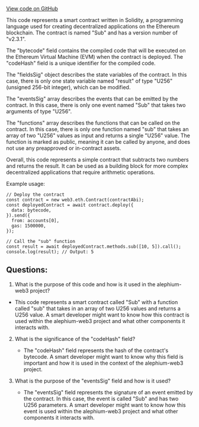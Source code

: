 [View code on GitHub](https://github.com/alephium/alephium-web3/artifacts/sub/sub.ral.json)

This code represents a smart contract written in Solidity, a programming language used for creating decentralized applications on the Ethereum blockchain. The contract is named "Sub" and has a version number of "v2.3.1". 

The "bytecode" field contains the compiled code that will be executed on the Ethereum Virtual Machine (EVM) when the contract is deployed. The "codeHash" field is a unique identifier for the compiled code. 

The "fieldsSig" object describes the state variables of the contract. In this case, there is only one state variable named "result" of type "U256" (unsigned 256-bit integer), which can be modified. 

The "eventsSig" array describes the events that can be emitted by the contract. In this case, there is only one event named "Sub" that takes two arguments of type "U256". 

The "functions" array describes the functions that can be called on the contract. In this case, there is only one function named "sub" that takes an array of two "U256" values as input and returns a single "U256" value. The function is marked as public, meaning it can be called by anyone, and does not use any preapproved or in-contract assets. 

Overall, this code represents a simple contract that subtracts two numbers and returns the result. It can be used as a building block for more complex decentralized applications that require arithmetic operations. 

Example usage:

```
// Deploy the contract
const contract = new web3.eth.Contract(contractAbi);
const deployedContract = await contract.deploy({
  data: bytecode,
}).send({
  from: accounts[0],
  gas: 1500000,
});

// Call the "sub" function
const result = await deployedContract.methods.sub([10, 5]).call();
console.log(result); // Output: 5
```
## Questions: 
 1. What is the purpose of this code and how is it used in the alephium-web3 project?
   - This code represents a smart contract called "Sub" with a function called "sub" that takes in an array of two U256 values and returns a U256 value. A smart developer might want to know how this contract is used within the alephium-web3 project and what other components it interacts with.
   
2. What is the significance of the "codeHash" field?
   - The "codeHash" field represents the hash of the contract's bytecode. A smart developer might want to know why this field is important and how it is used in the context of the alephium-web3 project.
   
3. What is the purpose of the "eventsSig" field and how is it used?
   - The "eventsSig" field represents the signature of an event emitted by the contract. In this case, the event is called "Sub" and has two U256 parameters. A smart developer might want to know how this event is used within the alephium-web3 project and what other components it interacts with.